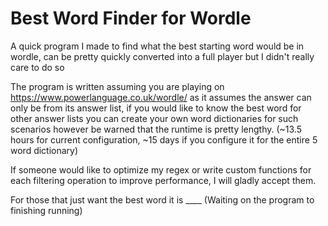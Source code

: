 # Best Word Finder for Wordle
A quick program I made to find what the best starting word would be in wordle, can be pretty quickly converted into a full player but I didn't really care to do so

The program is written assuming you are playing on https://www.powerlanguage.co.uk/wordle/ as it assumes the answer can only be from its answer list, if you would like to know the best word for other answer lists you can create your own word dictionaries for such scenarios however be warned that the runtime is pretty lengthy. (~13.5 hours for current configuration, ~15 days if you configure it for the entire 5 word dictionary)

If someone would like to optimize my regex or write custom functions for each filtering operation to improve performance, I will gladly accept them.

For those that just want the best word it is ____ (Waiting on the program to finishing running)
